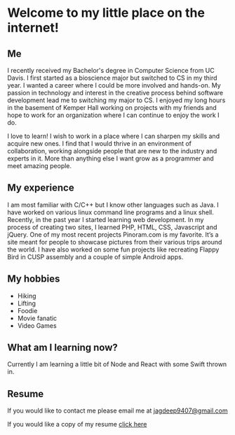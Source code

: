 # Welcome to my little place on the internet!
## Me
I recently received my Bachelor's degree in Computer Science from UC Davis. I first started as a bioscience major but switched to CS in my third year. I wanted a career where I could be more involved and hands-on. My passion in technology and interest in the creative process behind software development lead me to switching my major to CS. I enjoyed my long hours in the basement of Kemper Hall working on projects with my friends and hope to work for an organization where I can continue to enjoy the work I do.

I love to learn! I wish to work in a place where I can sharpen my skills and acquire new ones. I find that I would thrive in an environment of collaboration, working alongside people that are new to the industry and experts in it. More than anything else I want grow as a programmer and meet amazing people.

## My experience
I am most familiar with C/C++ but I know other languages such as Java. I have worked on various linux command line programs and a linux shell. Recently, in the past year I started learning web development. In my process of creating two sites, I learned PHP, HTML, CSS, Javascript and jQuery. One of my most recent projects Pinoram.com is my favorite. It’s a site meant for people to showcase pictures from their various trips around the world. I have also worked on some fun projects like recreating Flappy Bird in CUSP assembly and a couple of simple Android apps.

## My hobbies
- Hiking
- Lifting
- Foodie
- Movie fanatic
- Video Games

## What am I learning now? 
Currently I am learning a little bit of Node and React with some Swift thrown in.

## Resume
If you would like to contact me please email me at jagdeep9407@gmail.com

If you would like a copy of my resume [click here](https://drive.google.com/file/d/0BzyHoNNNRuZjRlRhQ2dKUVNRYlU/view?usp=sharing)
